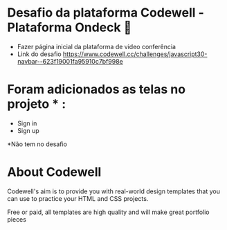 
# Desafio da plataforma Codewell - Plataforma Ondeck 👋
- Fazer página inicial da plataforma de video conferência
- Link do desafio https://www.codewell.cc/challenges/javascript30-navbar--623f19001fa95910c7bf998e

# Foram adicionados as telas no projeto * :
- Sign in 
- Sign up

*Não tem no desafio
  
# About Codewell

Codewell's aim is to provide you with real-world design templates that you can use to practice your HTML and CSS projects. 

Free or paid, all templates are high quality and will make great portfolio pieces
